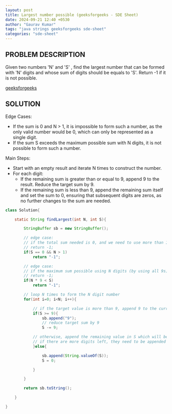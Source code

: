 ```yaml
---
layout: post
title: Largest number possible (geeksforgeeks - SDE Sheet)
date: 2024-09-21 12:40 +0530
author: "Gaurav Kumar"
tags: "java strings geeksforgeeks sde-sheet"
categories: "sde-sheet"
---
```


## PROBLEM DESCRIPTION

Given two numbers 'N' and 'S' , find the largest number that can be formed with 'N' digits and whose sum of digits should be equals to 'S'. Return -1 if it is not possible.

[geeksforgeeks](https://www.geeksforgeeks.org/problems/largest-number-possible5028/1?page=8)

## SOLUTION

Edge Cases:

- If the sum is 0 and N > 1, it is impossible to form such a number, as the only valid number would be 0, which can only be represented as a single digit.
- If the sum S exceeds the maximum possible sum with N digits, it is not possible to form such a number.

Main Steps:

- Start with an empty result and iterate N times to construct the number.
- For each digit:
  - If the remaining sum is greater than or equal to 9, append 9 to the result. Reduce the target sum by 9.
  - If the remaining sum is less than 9, append the remaining sum itself and set the sum to 0, ensuring that subsequent digits are zeros, as no further changes to the sum are needed.

```java
class Solution{

    static String findLargest(int N, int S){

        StringBuffer sb = new StringBuffer();

        // edge case:
        // if the total sum needed is 0, and we need to use more than 1 digit
        // return -1;
        if(S == 0 && N > 1)
            return "-1";

        // edge case:
        // if the maximum sum possible using N digits (by using all 9s) is still less than target sum
        // return -1;
        if(N * 9 < S)
            return "-1";

        // loop N times to form the N digit number
        for(int i=0; i<N; i++){

            // if the target value is more than 9, append 9 to the current number
            if(S >= 9){
                sb.append("9");
                // reduce target sum by 9
                S -= 9;

            // otherwise, append the remaining value in S which will be lower than 9
            // if there are more digits left, they need to be appended as 0, so we set the S value to 0
            }else{

                sb.append(String.valueOf(S));
                S = 0;

            }

        }

        return sb.toString();

    }

}
```
